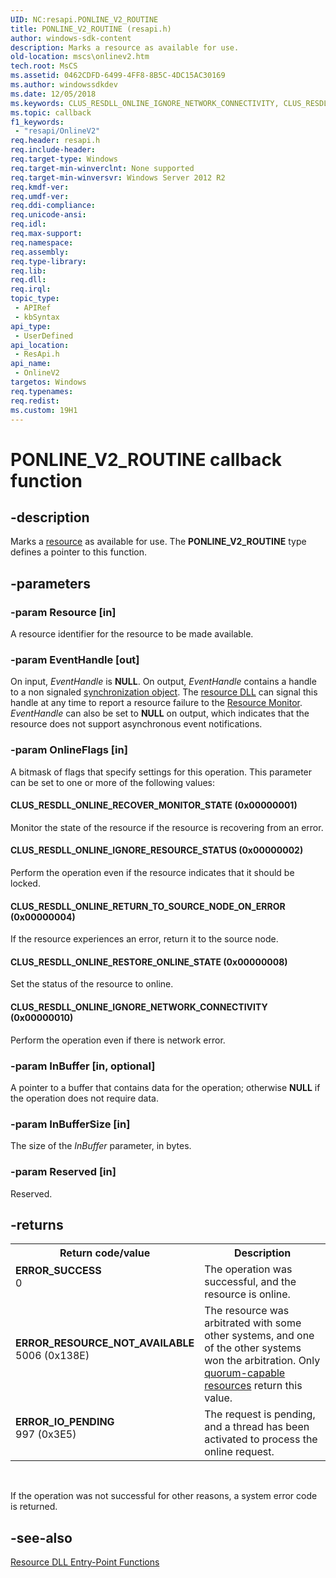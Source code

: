 ```yaml
---
UID: NC:resapi.PONLINE_V2_ROUTINE
title: PONLINE_V2_ROUTINE (resapi.h)
author: windows-sdk-content
description: Marks a resource as available for use.
old-location: mscs\onlinev2.htm
tech.root: MsCS
ms.assetid: 0462CDFD-6499-4FF8-8B5C-4DC15AC30169
ms.author: windowssdkdev
ms.date: 12/05/2018
ms.keywords: CLUS_RESDLL_ONLINE_IGNORE_NETWORK_CONNECTIVITY, CLUS_RESDLL_ONLINE_IGNORE_RESOURCE_STATUS, CLUS_RESDLL_ONLINE_RECOVER_MONITOR_STATE, CLUS_RESDLL_ONLINE_RESTORE_ONLINE_STATE, CLUS_RESDLL_ONLINE_RETURN_TO_SOURCE_NODE_ON_ERROR, OnlineV2, OnlineV2 callback, OnlineV2 callback function [Failover Cluster], PONLINE_V2_ROUTINE, PONLINE_V2_ROUTINE callback function [Failover Cluster], mscs.onlinev2, resapi/OnlineV2, resapi/PONLINE_V2_ROUTINE
ms.topic: callback
f1_keywords: 
 - "resapi/OnlineV2"
req.header: resapi.h
req.include-header: 
req.target-type: Windows
req.target-min-winverclnt: None supported
req.target-min-winversvr: Windows Server 2012 R2
req.kmdf-ver: 
req.umdf-ver: 
req.ddi-compliance: 
req.unicode-ansi: 
req.idl: 
req.max-support: 
req.namespace: 
req.assembly: 
req.type-library: 
req.lib: 
req.dll: 
req.irql: 
topic_type:
 - APIRef
 - kbSyntax
api_type:
 - UserDefined
api_location:
 - ResApi.h
api_name:
 - OnlineV2
targetos: Windows
req.typenames: 
req.redist: 
ms.custom: 19H1
---
```


# PONLINE_V2_ROUTINE callback function


## -description


Marks a 
    <a href="https://docs.microsoft.com/previous-versions/windows/desktop/mscs/resources">resource</a> as available for use. The 
    <b>PONLINE_V2_ROUTINE</b> type defines a pointer to this function.


## -parameters




### -param Resource [in]

A resource identifier for the resource to be made available.


### -param EventHandle [out]

On input, <i>EventHandle</i> is <b>NULL</b>. On output, 
       <i>EventHandle</i> contains a handle to a non signaled 
       <a href="https://docs.microsoft.com/windows/desktop/Sync/synchronization-objects">synchronization object</a>. The 
       <a href="https://docs.microsoft.com/previous-versions/windows/desktop/mscs/resource-dlls">resource DLL</a> can signal this handle at any time to report 
       a resource failure to the <a href="https://docs.microsoft.com/previous-versions/windows/desktop/mscs/resource-monitor">Resource Monitor</a>. 
       <i>EventHandle</i> can also be set to <b>NULL</b> on output, which indicates 
       that the resource does not support asynchronous event notifications.


### -param OnlineFlags [in]

A bitmask of flags that specify settings for this operation. This parameter can be set to one or more  of the following values:



#### CLUS_RESDLL_ONLINE_RECOVER_MONITOR_STATE (0x00000001)

Monitor the state of the  resource if the resource is recovering from an error.



#### CLUS_RESDLL_ONLINE_IGNORE_RESOURCE_STATUS (0x00000002)

Perform the operation even if the resource indicates that it should be locked.



#### CLUS_RESDLL_ONLINE_RETURN_TO_SOURCE_NODE_ON_ERROR (0x00000004)

If the resource experiences an error, return it to the source node.



#### CLUS_RESDLL_ONLINE_RESTORE_ONLINE_STATE (0x00000008)

Set the status of the resource to online.



#### CLUS_RESDLL_ONLINE_IGNORE_NETWORK_CONNECTIVITY (0x00000010)

Perform the operation even if there is network error.


### -param InBuffer [in, optional]

A pointer to a buffer that contains  data for the operation; otherwise <b>NULL</b> if the operation does not require data.


### -param InBufferSize [in]

The size of the <i>InBuffer</i> parameter, in bytes.


### -param Reserved [in]

Reserved.


## -returns



<table>
<tr>
<th>Return code/value</th>
<th>Description</th>
</tr>
<tr>
<td width="40%">
<dl>
<dt><b>ERROR_SUCCESS</b></dt>
<dt>0</dt>
</dl>
</td>
<td width="60%">
The operation was successful, and the resource is online.

</td>
</tr>
<tr>
<td width="40%">
<dl>
<dt><b>ERROR_RESOURCE_NOT_AVAILABLE</b></dt>
<dt>5006 (0x138E)</dt>
</dl>
</td>
<td width="60%">
The resource was arbitrated with some other systems, and one of the other systems won the arbitration. Only 
         <a href="https://docs.microsoft.com/previous-versions/windows/desktop/mscs/q-gly">quorum-capable resources</a> return this 
         value.

</td>
</tr>
<tr>
<td width="40%">
<dl>
<dt><b>ERROR_IO_PENDING</b></dt>
<dt>997 (0x3E5)</dt>
</dl>
</td>
<td width="60%">
The request is pending, and a thread has been activated to process the online request.

</td>
</tr>
</table>
 

If the operation was not successful for other reasons, 
       a 
       system error code is returned.




## -see-also




<a href="https://docs.microsoft.com/previous-versions/windows/desktop/mscs/resource-dll-entry-point-functions">Resource DLL Entry-Point Functions</a>
 

 

